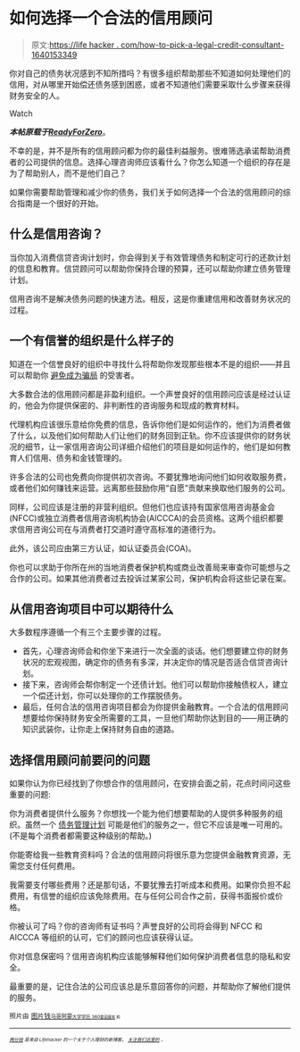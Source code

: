 # 如何选择一个合法的信用顾问

> 原文:[https://life hacker . com/how-to-pick-a-legal-credit-consultant-1640153349](https://lifehacker.com/how-to-pick-a-legitimate-credit-counselor-1640153349)

你对自己的债务状况感到不知所措吗？有很多组织帮助那些不知道如何处理他们的信用，对从哪里开始偿还债务感到困惑，或者不知道他们需要采取什么步骤来获得财务安全的人。

Watch

***本帖原载于***[***ReadyForZero***](http://blog.readyforzero.com/how-to-choose-a-legitimate-credit-counselor/)。

不幸的是，并不是所有的信用顾问都为你的最佳利益服务。很难筛选承诺帮助消费者的公司提供的信息。选择心理咨询师应该看什么？你怎么知道一个组织的存在是为了帮助别人，而不是他们自己？

如果你需要帮助管理和减少你的债务，我们关于如何选择一个合法的信用顾问的综合指南是一个很好的开始。

## 什么是信用咨询？

当你加入消费信贷咨询计划时，你会得到关于有效管理债务和制定可行的还款计划的信息和教育。信贷顾问可以帮助你保持合理的预算，还可以帮助你建立债务管理计划。

信用咨询不是解决债务问题的快速方法。相反，这是你重建信用和改善财务状况的过程。

## 一个有信誉的组织是什么样子的

知道在一个信誉良好的组织中寻找什么将帮助你发现那些根本不是的组织——并且可以帮助你 [避免成为骗局](http://blog.readyforzero.com/mortgage-and-debt-relief-companies-under-fire-how-you-can-spot-a-scam/) 的受害者。

大多数合法的信用顾问都是非盈利组织。一个声誉良好的信用顾问应该是经过认证的，他会为你提供保密的、非判断性的咨询服务和现成的教育材料。

代理机构应该很乐意给你免费的信息，告诉你他们是如何运作的，他们为消费者做了什么，以及他们如何帮助人们让他们的财务回到正轨。你不应该提供你的财务状况的细节，让一家信用咨询公司详细介绍他们的项目是如何运作的，他们是如何教育人们信用、债务和金钱管理的。

许多合法的公司也免费向你提供初次咨询。不要犹豫地询问他们如何收取服务费，或者他们如何赚钱来运营。远离那些鼓励你用“自愿”贡献来换取他们服务的公司。

同样，公司应该是注册的非营利组织。但他们也应该持有国家信用咨询基金会(NFCC)或独立消费者信用咨询机构协会(AICCCA)的会员资格。这两个组织都要求信用咨询公司在与消费者打交道时遵守高标准的道德行为。

此外，该公司应由第三方认证，如认证委员会(COA)。

你也可以求助于你所在州的当地消费者保护机构或商业改善局来审查你可能想与之合作的公司。如果其他消费者过去投诉过某家公司，保护机构会将这些记录在案。

## 从信用咨询项目中可以期待什么

大多数程序遵循一个有三个主要步骤的过程。

*   首先，心理咨询师会和你坐下来进行一次全面的谈话。他们想要建立你的财务状况的宏观视图，确定你的债务有多深，并决定你的情况是否适合信贷咨询计划。
*   接下来，咨询师会帮你制定一个还债计划。他们可以帮助你接触债权人，建立一个偿还计划，你可以处理你的工作摆脱债务。
*   最后，任何合法的信用咨询项目都会为你提供金融教育。一个合法的信用顾问想要给你保持财务安全所需要的工具，一旦他们帮助你达到目的——用正确的知识武装你，让你走上保持财务自由的道路。

## 选择信用顾问前要问的问题

如果你认为你已经找到了你想合作的信用顾问，在安排会面之前，花点时间问这些重要的问题:

你为消费者提供什么服务？你想找一个能为他们想要帮助的人提供多种服务的组织。虽然一个 [债务管理计划](https://www.consumer.ftc.gov/articles/pdf-0045-debt-management-plans.pdf) 可能是他们的服务之一，但它不应该是唯一可用的。(不是每个消费者都需要这种级别的帮助。)

你能寄给我一些教育资料吗？合法的信用顾问将很乐意为您提供金融教育资源，无需您支付任何费用。

我需要支付哪些费用？还是那句话，不要犹豫去打听成本和费用。如果你负担不起费用，有信誉的组织应该免除费用。在与任何公司合作之前，获得书面报价或价格。

你被认可了吗？你的咨询师有证书吗？声誉良好的公司将会得到 NFCC 和 AICCCA 等组织的认可，它们的顾问也应该获得认证。

你对信息保密吗？信用咨询机构应该能够解释他们如何保护消费者信息的隐私和安全。

最重要的是，记住合法的公司应该总是乐意回答你的问题，并帮助你了解他们提供的服务。

<small>照片由</small> [<small>图片钱</small>](https://www.flickr.com/photos/59937401@N07/)<small>[<small>马哥阿蒙</small>](https://www.flickr.com/photos/marcoarment/)<small>[<small>大学学历 360</small>](https://www.flickr.com/photos/83633410@N07/)<small>[<small>雷诺媒体</small>](https://www.flickr.com/photos/89228431@N06/) <small>和</small></small></small></small>

* * *

<small><small>[*<small>两分钱</small>*](http://twocents.lifehacker.com/) *<small>是来自 Lifehacker 的一个关于个人理财的新博客。</small>* [*<small>关注我们这里的</small>*](https://twitter.com/TwoCentsLH) <small>*。*</small></small></small>

<small><small></small></small>